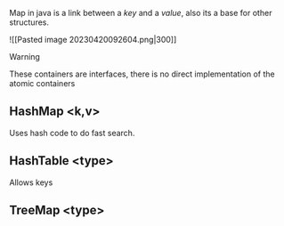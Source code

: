 Map in java is a link between a *key* and a *value*, also its a base for other structures.

![[Pasted image 20230420092604.png|300]]
>[!warning]
>These containers are interfaces, there is no direct implementation of the atomic containers

## HashMap \<k,v\>
Uses hash code to do fast search.
## HashTable \<type\>
Allows keys
## TreeMap \<type\>
